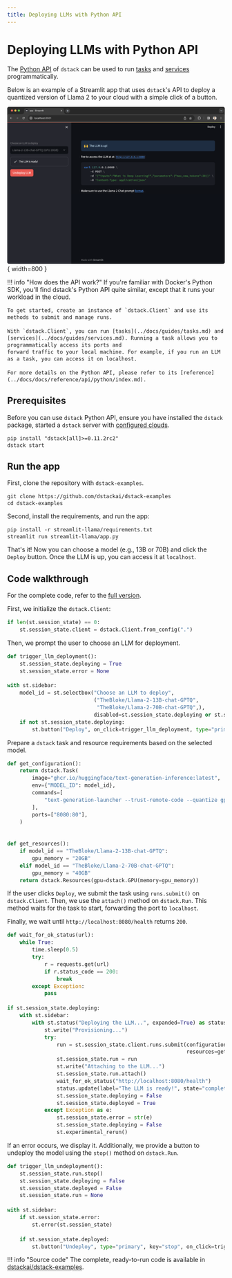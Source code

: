 ```yaml
---
title: Deploying LLMs with Python API
---
```


# Deploying LLMs with Python API

The [Python API](../docs/reference/api/python/index.md) of `dstack` can be used to run 
[tasks](../docs/guides/tasks.md) and [services](../docs/guides/services.md) programmatically.

Below is an example of a Streamlit app that uses `dstack`'s API to deploy a quantized version of Llama 2 to your cloud
with a simple click of a button.

![](images/python-api/dstack-python-api-streamlit-example.png){ width=800 }

!!! info "How does the API work?"
    If you're familiar with Docker's Python SDK, you'll find dstack's Python API quite similar, except that it runs your
    workload in the cloud.

    To get started, create an instance of `dstack.Client` and use its methods to submit and manage runs.

    With `dstack.Client`, you can run [tasks](../docs/guides/tasks.md) and [services](../docs/guides/services.md). Running a task allows you to programmatically access its ports and
    forward traffic to your local machine. For example, if you run an LLM as a task, you can access it on localhost.

    For more details on the Python API, please refer to its [reference](../docs/docs/reference/api/python/index.md).

## Prerequisites

Before you can use `dstack` Python API, ensure you have installed the `dstack` package, 
started a `dstack` server with [configured clouds](../../docs/docs/guides/clouds.md).
    
```shell
pip install "dstack[all]>=0.11.2rc2"
dstack start
```

## Run the app

First, clone the repository with `dstack-examples`.

```shell
git clone https://github.com/dstackai/dstack-examples
cd dstack-examples
```

Second, install the requirements, and run the app:

```
pip install -r streamlit-llama/requirements.txt
streamlit run streamlit-llama/app.py
```

That's it! Now you can choose a model (e.g., 13B or 70B) and click the `Deploy` button.
Once the LLM is up, you can access it at `localhost`.

## Code walkthrough

For the complete code, 
refer to the [full version](https://github.com/dstackai/dstack-examples/blob/main/streamlit-llama/app.py).

First, we initialize the `dstack.Client`:

```python
if len(st.session_state) == 0:
    st.session_state.client = dstack.Client.from_config(".")
```

Then, we prompt the user to choose an LLM for deployment.

```python
def trigger_llm_deployment():
    st.session_state.deploying = True
    st.session_state.error = None

with st.sidebar:
    model_id = st.selectbox("Choose an LLM to deploy",
                            ("TheBloke/Llama-2-13B-chat-GPTQ",
                             "TheBloke/Llama-2-70B-chat-GPTQ",),
                            disabled=st.session_state.deploying or st.session_state.deployed)
    if not st.session_state.deploying:
        st.button("Deploy", on_click=trigger_llm_deployment, type="primary")
```

Prepare a `dstack` task and resource requirements based on the selected model.

```python
def get_configuration():
    return dstack.Task(
        image="ghcr.io/huggingface/text-generation-inference:latest",
        env={"MODEL_ID": model_id},
        commands=[
            "text-generation-launcher --trust-remote-code --quantize gptq",
        ],
        ports=["8080:80"],
    )


def get_resources():
    if model_id == "TheBloke/Llama-2-13B-chat-GPTQ":
        gpu_memory = "20GB"
    elif model_id == "TheBloke/Llama-2-70B-chat-GPTQ":
        gpu_memory = "40GB"
    return dstack.Resources(gpu=dstack.GPU(memory=gpu_memory))
```

If the user clicks `Deploy`, we submit the task using `runs.submit()` on `dstack.Client`. Then, we use the `attach()` 
method on `dstack.Run`. This method waits for the task to start, forwarding the port to `localhost`.

Finally, we wait until `http://localhost:8080/health` returns `200`.

```python
def wait_for_ok_status(url):
    while True:
        time.sleep(0.5)
        try:
            r = requests.get(url)
            if r.status_code == 200:
                break
        except Exception:
            pass

if st.session_state.deploying:
    with st.sidebar:
        with st.status("Deploying the LLM...", expanded=True) as status:
            st.write("Provisioning...")
            try:
                run = st.session_state.client.runs.submit(configuration=get_configuration(), run_name=run_name,
                                                          resources=get_resources())
                st.session_state.run = run
                st.write("Attaching to the LLM...")
                st.session_state.run.attach()
                wait_for_ok_status("http://localhost:8080/health")
                status.update(label="The LLM is ready!", state="complete", expanded=False)
                st.session_state.deploying = False
                st.session_state.deployed = True
            except Exception as e:
                st.session_state.error = str(e)
                st.session_state.deploying = False
                st.experimental_rerun()
```

If an error occurs, we display it. Additionally, we provide a button to undeploy the model using the `stop()` method on `dstack.Run`.

```python
def trigger_llm_undeployment():
    st.session_state.run.stop()
    st.session_state.deploying = False
    st.session_state.deployed = False
    st.session_state.run = None

with st.sidebar:
    if st.session_state.error:
        st.error(st.session_state)
        
    if st.session_state.deployed:
        st.button("Undeploy", type="primary", key="stop", on_click=trigger_llm_undeployment)
```

!!! info "Source code"
    The complete, ready-to-run code is available in [dstackai/dstack-examples](https://github.com/dstackai/dstack-examples).